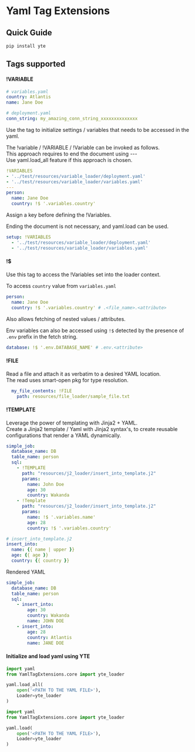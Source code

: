 # Yaml Tag Extensions

## Quick Guide

`pip install yte`

## Tags supported

#### !VARIABLE

````YAML
# variables.yaml
country: Atlantis
name: Jane Doe
````

````YAML
# deployment.yaml
conn_string: my_amazing_conn_string_xxxxxxxxxxxxxx
````

Use the tag to initialize settings / variables that needs to be accessed in the yaml.

The !variable / !VARIABLE / !Variable can be invoked as follows.  
This approach requires to end the document using ---  
Use yaml.load_all feature if this approach is chosen.

````YAML
!VARIABLES
- '../test/resources/variable_loader/deployment.yaml'
- '../test/resources/variable_loader/variables.yaml'
---
person:
  name: Jane Doe
  country: !$ '.variables.country'
````

Assign a key before defining the !Variables.

Ending the document is not necessary, and yaml.load can be used.

````YAML
setup: !VARIABLES
  - '../test/resources/variable_loader/deployment.yaml'
  - '../test/resources/variable_loader/variables.yaml'
````

#### !$

Use this tag to access the !Variables set into the loader context.

To access `country` value from `variables.yaml`

````YAML
person:
  name: Jane Doe
  country: !$ '.variables.country' # .<file_name>.<attribute>
````

Also allows fetching of nested values / attributes.

Env variables can also be accessed using `!$` detected by the presence of `.env` prefix in the fetch string.

````YAML
database: !$ '.env.DATABASE_NAME' # .env.<attribute>
````

#### !FILE

Read a file and attach it as verbatim to a desired YAML location.   
The read uses smart-open pkg for type resolution.

````YAML
  my_file_contents: !FILE
    path: resources/file_loader/sample_file.txt
````

#### !TEMPLATE

Leverage the power of templating with Jinja2 + YAML.  
Create a Jinja2 template / Yaml with Jinja2 syntax's, to create reusable configurations that render a YAML dynamically.

````YAML
simple_job:
  database_name: DB
  table_name: person
  sql:
    - !TEMPLATE
      path: "resources/j2_loader/insert_into_template.j2"
      params:
        name: John Doe
        age: 30
        country: Wakanda
    - !Template
      path: "resources/j2_loader/insert_into_template.j2"
      params:
        name: !$ '.variables.name'
        age: 28
        country: !$ '.variables.country'
````

```YAML
# insert_into_template.j2
insert_into:
  name: {{ name | upper }}
  age: {{ age }}
  country: {{ country }}

````


Rendered YAML

````YAML
simple_job:
  database_name: DB
  table_name: person
  sql:
    - insert_into:
        age: 30
        country: Wakanda
        name: JOHN DOE
    - insert_into:
        age: 28
        country: Atlantis
        name: JANE DOE
````

#### Initialize and load yaml using YTE

````Python
import yaml
from YamlTagExtensions.core import yte_loader

yaml.load_all(
    open('<PATH TO THE YAML FILE>'),
    Loader=yte_loader
)
````

````Python
import yaml
from YamlTagExtensions.core import yte_loader

yaml.load(
    open('<PATH TO THE YAML FILE>'),
    Loader=yte_loader
)
````
